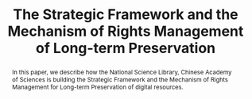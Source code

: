 ---
abstract: In this paper, we describe how the National Science Library, Chinese Academy
  of Sciences is building the Strategic Framework and the Mechanism of Rights Management
  for Long-term Preservation of digital resources.
creators:
- Gaolei, Yin
- Yan, Zhao
date: null
document_url: https://services.phaidra.univie.ac.at/api/object/o:429588/download
grand_parent: iPRES
institutions: []
keywords:
- long-term preservation
- strategic framework
- mechanism of rights management
landing_page_url: https://phaidra.univie.ac.at/o:429588
language: eng
layout: publication
license: CC BY 4.0 International
notes_url: null
parent: iPRES 2015
publication_type: paper
size: 458564
slides_url: null
source_name: iPRES
title: The Strategic Framework and the Mechanism of Rights Management of Long-term
  Preservation
year: 2015
---